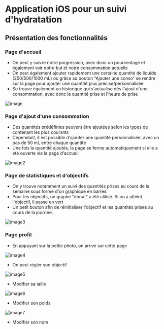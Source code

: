 # Application iOS pour un suivi d'hydratation

## Présentation des fonctionnalités

### Page d'accueil

- On peut y suivre notre porgression, avec donc un pourcentage et également voir notre but et notre consommation actuelle
- On peut également ajouter rapidement une certaine quantité de liquide (250/500/1000 mL) ou grâce au bouton "Ajouter une conso" se rendre sur la page pour ajouter une quantité plus précise/personnalisée 
- Se trouve également un historique qui s'actualise dès l'ajout d'une consommation, avec donc la quantité prise et l'heure de prise

![image](https://user-images.githubusercontent.com/80098893/227763991-2b1b9f62-7f20-4545-bc8d-d170716959c8.png)

### Page d'ajout d'une consommation

- Des quantités prédéfinies peuvent être ajoutées selon les types de contenant les plus courants
- Cependant, il est possible d'ajouter une quantité personnalisée, avec un pas de 50 mL entre chaque quantité
- Une fois la quantité ajoutée, la page se ferme automatiquement si elle a été ouverte via la page d'accueil

![image2](https://user-images.githubusercontent.com/80098893/227764156-dccda9f2-ab64-4701-8e0b-66be1314f3ce.png)


### Page de statistiques et d'objectifs

- On y trouve notamment un suivi des quantités prises au cours de la semaine sous forme d'un graphique en barres
- Pour les objectifs, un graphe "donut" a été utilisé. Si on a atteint l'objectif, il passe en vert
- Un petit bouton afin de réinitialiser l'objectif et les quantités prises au cours de la journée. 

![image3](https://user-images.githubusercontent.com/80098893/227764452-b45a7a96-850b-4418-b1a3-ec5da53e421a.png)


### Page profil

- En appuyant sur la petite photo, on arrive sur cette page

![image4](https://user-images.githubusercontent.com/80098893/227764576-3043271a-06c0-4c73-993b-bc051bd4ce67.png)


- On peut régler son objectif

![image5](https://user-images.githubusercontent.com/80098893/227764590-404a91d4-cdd4-42d4-8e07-0b87d74e0dec.png)

- Modifier sa taille

![image6](https://user-images.githubusercontent.com/80098893/227764602-487270c7-9710-49b7-ae31-89d0297007d9.png)

- Modifier son poids

![image7](https://user-images.githubusercontent.com/80098893/227764617-a4ff5b44-555b-4ddf-afe9-fbc755788f91.png)

- Modifier son nom
